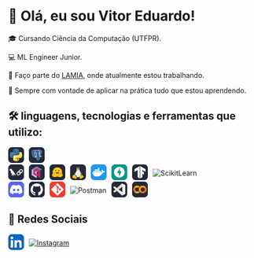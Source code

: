 <h1>👋 Olá, eu sou Vitor Eduardo!</h1>
<p>🎓 Cursando Ciência da Computação (UTFPR).</p>
<p>💻 ML Engineer Junior.</p>
<p>🏢 Faço parte do <a href="https://www.lamia-edu.com/" target="_blank">LAMIA</a>, onde atualmente estou trabalhando.</p>
<p>📝 Sempre com vontade de aplicar na prática tudo que estou aprendendo.</p>

<h2>🛠 linguagens, tecnologias e ferramentas que utilizo:</h2>
<div style="display: flex; gap: 10px; align-items: center;">
    <a target="_blank"><img src="https://raw.githubusercontent.com/tandpfun/skill-icons/65dea6c4eaca7da319e552c09f4cf5a9a8dab2c8/icons/Python-Dark.svg" alt="Python" width="32" height="32"></a>
    <a target="_blank"><img src="https://raw.githubusercontent.com/tandpfun/skill-icons/65dea6c4eaca7da319e552c09f4cf5a9a8dab2c8/icons/PostgreSQL-Dark.svg" alt="PostgreSQL" width="32" height="32"></a>
</div>
<div style="display: flex; gap: 10px; align-items: center;">
    <a target="_blank"><img src="https://raw.githubusercontent.com/LelouchFR/skill-icons/74eb1bace25173e2113b57084a11f755abafdbbe/assets/langchain-auto.svg" alt="Langchain" width="32" height="32"></a>
    <a target="_blank"><img src="https://raw.githubusercontent.com/LelouchFR/skill-icons/74eb1bace25173e2113b57084a11f755abafdbbe/assets/qdrant-auto.svg" alt="Qdrant" width="32" height="32"></a>
    <a target="_blank"><img src="https://raw.githubusercontent.com/LelouchFR/skill-icons/74eb1bace25173e2113b57084a11f755abafdbbe/assets/huggingface-auto.svg" alt="Huggingface" width="32" height="32"></a>
    <a target="_blank"><img src="https://raw.githubusercontent.com/tandpfun/skill-icons/65dea6c4eaca7da319e552c09f4cf5a9a8dab2c8/icons/Linux-Dark.svg" alt="Linux" width="32" height="32"></a>
    <a target="_blank"><img src="https://raw.githubusercontent.com/tandpfun/skill-icons/65dea6c4eaca7da319e552c09f4cf5a9a8dab2c8/icons/Docker.svg" alt="Docker" width="32" height="32"></a>
    <a target="_blank"><img src="https://raw.githubusercontent.com/tandpfun/skill-icons/65dea6c4eaca7da319e552c09f4cf5a9a8dab2c8/icons/FastAPI.svg" alt="FastAPI" width="32" height="32"></a>
    <a target="_blank"><img src="https://raw.githubusercontent.com/tandpfun/skill-icons/65dea6c4eaca7da319e552c09f4cf5a9a8dab2c8/icons/TensorFlow-Dark.svg" alt="TensorFlow" width="32" height="32"></a>
    <a target="_blank"><img src="https://raw.githubusercontent.com/tandpfun/skill-icons/65dea6c4eaca7da319e552c09f4cf5a9a8dab2c8/icons/ScikitLearn-Dark.svg" alt="ScikitLearn" width="32" height="32"></a>
</div>
<div style="display: flex; gap: 10px; align-items: center;">
    <a target="_blank"><img src="https://raw.githubusercontent.com/LelouchFR/skill-icons/74eb1bace25173e2113b57084a11f755abafdbbe/assets/discord.svg" alt="Discord" width="32" height="32"></a>
    <a target="_blank"><img src="https://raw.githubusercontent.com/LelouchFR/skill-icons/74eb1bace25173e2113b57084a11f755abafdbbe/assets/github-auto.svg" alt="Github" width="32" height="32"></a>
    <a target="_blank"><img src="https://raw.githubusercontent.com/tandpfun/skill-icons/65dea6c4eaca7da319e552c09f4cf5a9a8dab2c8/icons/Git.svg" alt="Git" width="32" height="32"></a>
    <a target="_blank"><img src="https://raw.githubusercontent.com/LelouchFR/skill-icons/74eb1bace25173e2113b57084a11f755abafdbbe/assets/postman.svg" alt="Postman" width="32" height="32"></a>
    <a target="_blank"><img src="https://raw.githubusercontent.com/tandpfun/skill-icons/65dea6c4eaca7da319e552c09f4cf5a9a8dab2c8/icons/VSCode-Dark.svg" alt="VSCode" width="32" height="32"></a>
        <a target="_blank"><img src="https://raw.githubusercontent.com/LelouchFR/skill-icons/74eb1bace25173e2113b57084a11f755abafdbbe/assets/googlecolab-auto.svg" alt="GoogleColab" width="32" height="32"></a>
</div>

<h2>📱 Redes Sociais</h2>
<div style="display: flex; gap: 10px; align-items: center;">
    <!-- LinkedIn -->
    <a href="https://www.linkedin.com/in/vitor-eduardo-de-lima-kenor-803464273/" target="_blank">
        <img src="https://raw.githubusercontent.com/tandpfun/skill-icons/65dea6c4eaca7da319e552c09f4cf5a9a8dab2c8/icons/LinkedIn.svg" alt="LinkedIn" width="32" height="32">
    </a>
    <!-- Instagram -->
    <a href="https://www.instagram.com/vitor_eduardo_21/" target="_blank">
        <img src="https://raw.githubusercontent.com/LelouchFR/skill-icons/74eb1bace25173e2113b57084a11f755abafdbbe/assets/instagram.svg" alt="Instagram" width="32" height="32">
    </a>
</div>

